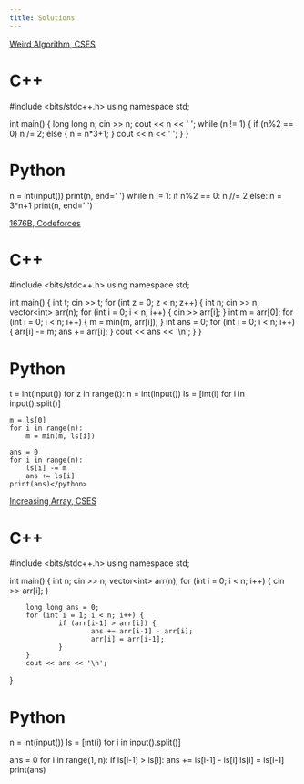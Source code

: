 ```yaml
---
title: Solutions
---
```

<a href="https://cses.fi/problemset/task/1068">Weird Algorithm, CSES</a>

# C++
<cpp>#include &lt;bits/stdc++.h>
using namespace std;

int main() {
    long long n; cin >> n;
    cout << n << ' ';
    while (n != 1) {
        if (n%2 == 0) n /= 2;
        else {
            n = n*3+1;
        }
        cout << n << ' ';
    }
}</cpp>

# Python
<python>n = int(input())
print(n, end=' ')
while n != 1:
    if n%2 == 0:
        n //= 2
    else:
        n = 3*n+1
    print(n, end=' ')</python>

<a href="https://codeforces.com/contest/1676/problem/B">1676B, Codeforces</a>

# C++
<cpp>#include &lt;bits/stdc++.h>
using namespace std;

int main() {
    int t; cin >> t;
    for (int z = 0; z < n; z++) {
        int n; cin >> n;
        vector&lt;int> arr(n);
        for (int i = 0; i < n; i++) {
            cin >> arr[i];
        }
        int m = arr[0];
        for (int i = 0; i < n; i++) {
            m = min(m, arr[i]);
        }
        int ans = 0;
        for (int i = 0; i < n; i++) {
            arr[i] -= m;
            ans += arr[i];
        }
        cout << ans << '\n';
    }
}</cpp>

# Python
<python>t = int(input())
for z in range(t):
    n = int(input())
    ls = [int(i) for i in input().split()]
    
    m = ls[0]
    for i in range(n):
        m = min(m, ls[i])
        
    ans = 0
    for i in range(n):
        ls[i] -= m
        ans += ls[i]
    print(ans)</python>

<a href="https://cses.fi/problemset/task/1094">Increasing Array, CSES</a>

# C++
<cpp>#include &lt;bits/stdc++.h>
using namespace std;

int main() {
        int n; cin >> n;
        vector&lt;int> arr(n);
        for (int i = 0; i < n; i++) {
                cin >> arr[i];
        }

        long long ans = 0;
        for (int i = 1; i < n; i++) {
                if (arr[i-1] > arr[i]) {
                        ans += arr[i-1] - arr[i];
                        arr[i] = arr[i-1];
                }
        }
        cout << ans << '\n';
}</cpp>

# Python
<python>n = int(input())
ls = [int(i) for i in input().split()]

ans = 0
for i in range(1, n):
    if ls[i-1] > ls[i]:
        ans += ls[i-1] - ls[i]
        ls[i] = ls[i-1]
print(ans)</python>